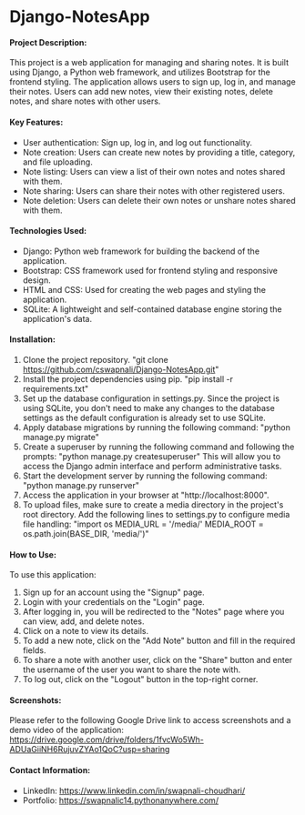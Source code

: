 # Django-NotesApp
#### Project Description:
This project is a web application for managing and sharing notes. It is built using Django, a Python web framework, and utilizes Bootstrap for the frontend styling. The application allows users to sign up, log in, and manage their notes. Users can add new notes, view their existing notes, delete notes, and share notes with other users.

#### Key Features:
*	User authentication: Sign up, log in, and log out functionality.
*	Note creation: Users can create new notes by providing a title, category, and file uploading.
*	Note listing: Users can view a list of their own notes and notes shared with them.
*	Note sharing: Users can share their notes with other registered users.
*	Note deletion: Users can delete their own notes or unshare notes shared with them.

#### Technologies Used:
*	Django: Python web framework for building the backend of the application.
*	Bootstrap: CSS framework used for frontend styling and responsive design.
*	HTML and CSS: Used for creating the web pages and styling the application.
*	SQLite: A lightweight and self-contained database engine storing the application's data.

#### Installation:
1.	Clone the project repository.
"git clone https://github.com/cswapnali/Django-NotesApp.git"
2.	Install the project dependencies using pip.
"pip install -r requirements.txt"
3.	Set up the database configuration in settings.py. Since the project is using SQLite, you don't need to make any changes to the database settings as the default configuration is already set to use SQLite.
4.	Apply database migrations by running the following command:
"python manage.py migrate"
5.	Create a superuser by running the following command and following the prompts:
"python manage.py createsuperuser"
This will allow you to access the Django admin interface and perform administrative tasks.
6.	Start the development server by running the following command:
"python manage.py runserver"
7.	Access the application in your browser at "http://localhost:8000".
8.	To upload files, make sure to create a media directory in the project's root directory.
Add the following lines to settings.py to configure media file handling:
"import os
MEDIA_URL = '/media/'
MEDIA_ROOT = os.path.join(BASE_DIR, 'media/')"

#### How to Use:
To use this application:
1.	Sign up for an account using the "Signup" page.
2.	Login with your credentials on the "Login" page.
3.	After logging in, you will be redirected to the "Notes" page where you can view, add, and delete notes.
4.	Click on a note to view its details.
5.	To add a new note, click on the "Add Note" button and fill in the required fields.
6.	To share a note with another user, click on the "Share" button and enter the username of the user you want to share the note with.
7.	To log out, click on the "Logout" button in the top-right corner.

#### Screenshots: 
Please refer to the following Google Drive link to access screenshots and a demo video of the application: 
https://drive.google.com/drive/folders/1fvcWo5Wh-ADUaGiiNH6RujuvZYAo1QoC?usp=sharing

#### Contact Information:
*	LinkedIn: https://www.linkedin.com/in/swapnali-choudhari/
*	Portfolio: https://swapnalic14.pythonanywhere.com/






